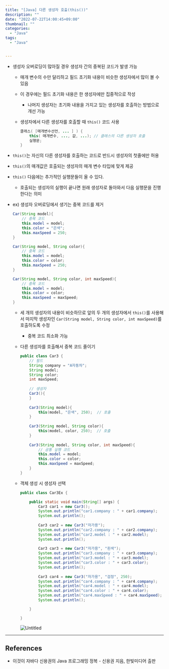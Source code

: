 ```yaml
---
title: "[Java] 다른 생성자 호출(this())"
description: ""
date: "2022-07-22T14:00:45+09:00"
thumbnail: ""
categories:
  - "Java"
tags:
  - "Java"


---
```

<!--more-->

- 생성자 오버로딩이 많아질 경우 생성자 간의 중복된 코드가 발생 가능
    - 매개 변수의 수만 달리하고 필드 초기화 내용이 비슷한 생성자에서 많이 볼 수 있음
    - 이 경우에는 필드 초기화 내용은 한 생성자에만 집중적으로 작성
        - 나머지 생성자는 초기화 내용을 가지고 있는 생성자를 호출하는 방법으로 개선 가능
    - 생성자에서 다른 생성자를 호출할 때 `this()` 코드 사용
        
        ```java
        클래스( [매개변수선언, ... ] ) {
        	this( 매개변수, ..., 값, ...); // 클래스의 다른 생성자 호출
        	실행문;
        }
        ```
        
- `this()`는 자신의 다른 생성자를 호출하는 코드로 반드시 생성자의 첫줄에만 허용
- `this()`의 매개값은 호출되는 생성자의 매개 변수 타입에 맞게 제공
- `this()` 다음에는 추가적인 실행문들이 올 수 있다.
    - 호출되는 생성자의 실행이 끝나면 원래 생성자로 돌아와서 다음 실행문을 진행한다는 의미
- ex) 생성자 오버로딩에서 생기는 중복 코드를 제거
    
    ```java
    Car(String model){
    	// 중복 코드
    	this.model = model;
    	this.color = "은색";
    	this.maxSpeed = 250;
    }
    
    Car(String model, String color){
    	// 중복 코드
    	this.model = model;
    	this.color = color;
    	this.maxSpeed = 250;
    }
    
    Car(String model, String color, int maxSpeed){
    	// 중복 코드
    	this.model = model;
    	this.color = color;
    	this.maxSpeed = maxSpeed;
    }
    ```
    
    - 세 개의 생성자의 내용이 비슷하므로 앞의 두 개의 생성자에서 `this()`를 사용해서 마지막 생성자인 `Car(String model, String color, int maxSpeed)`를 호출하도록 수정
        - 중복 코드 최소화 가능
    - 다른 생성자를 호출해서 중복 코드 줄이기
        
        ```java
        public class Car3 {
        	// 필드
        	String company = "A자동차";
        	String model;
        	String color;
        	int maxSpeed;
        	
        	// 생성자
        	Car3(){
        	}
        	
        	Car3(String model){
        		this(model, "은색", 250);  // 호출
        	}
        	
        	Car3(String model, String color){
        		this(model, color, 250);  // 호출
        	}
        	
        	Car3(String model, String color, int maxSpeed){
        		// 공통 실행 코드
        		this.model = model;
        		this.color = color;
        		this.maxSpeed = maxSpeed;
        	}
        }
        ```
        
    - 객체 생성 시 생성자 선택
        
        ```java
        public class Car3Ex {
        
        	public static void main(String[] args) {
        		Car3 car1 = new Car3();
        		System.out.println("car1.company : " + car1.company);
        		System.out.println();
        		
        		Car3 car2 = new Car3("자가용");
        		System.out.println("car2.company : " + car2.company);
        		System.out.println("car2.model : " + car2.model);
        		System.out.println();
        		
        		Car3 car3 = new Car3("자가용", "흰색");
        		System.out.println("car3.company : " + car3.company);
        		System.out.println("car3.model : " + car3.model);
        		System.out.println("car3.color : " + car3.color);
        		System.out.println();
        		
        		Car3 car4 = new Car3("자가용", "검정", 250);
        		System.out.println("car4.company : " + car4.company);
        		System.out.println("car4.model : " + car4.model);
        		System.out.println("car4.color : " + car4.color);
        		System.out.println("car4.maxSpeed : " + car4.maxSpeed);
        		System.out.println();
        
        	}
        
        }
        ```
        
        ![Untitled](/images/lang_java/class/다른_생성자_호출(this())/Untitled.png)
        

---

## References

- 이것이 자바다 신용권의 Java 프로그래밍 정복 - 신용권 지음, 한빛미디어 출판